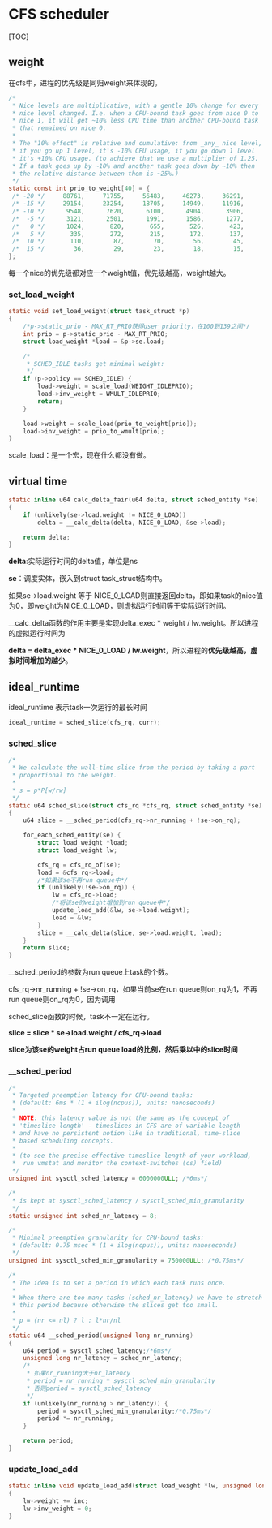 # CFS scheduler

[TOC]

## weight

在cfs中，进程的优先级是同归weight来体现的。

```c
/*
 * Nice levels are multiplicative, with a gentle 10% change for every
 * nice level changed. I.e. when a CPU-bound task goes from nice 0 to
 * nice 1, it will get ~10% less CPU time than another CPU-bound task
 * that remained on nice 0.
 *
 * The "10% effect" is relative and cumulative: from _any_ nice level,
 * if you go up 1 level, it's -10% CPU usage, if you go down 1 level
 * it's +10% CPU usage. (to achieve that we use a multiplier of 1.25.
 * If a task goes up by ~10% and another task goes down by ~10% then
 * the relative distance between them is ~25%.)
 */
static const int prio_to_weight[40] = {
 /* -20 */     88761,     71755,     56483,     46273,     36291,
 /* -15 */     29154,     23254,     18705,     14949,     11916,
 /* -10 */      9548,      7620,      6100,      4904,      3906,
 /*  -5 */      3121,      2501,      1991,      1586,      1277,
 /*   0 */      1024,       820,       655,       526,       423,
 /*   5 */       335,       272,       215,       172,       137,
 /*  10 */       110,        87,        70,        56,        45,
 /*  15 */        36,        29,        23,        18,        15,
};
```

每一个nice的优先级都对应一个weight值，优先级越高，weight越大。

### set_load_weight

```c
static void set_load_weight(struct task_struct *p)
{
    /*p->static_prio - MAX_RT_PRIO获得user priority，在100到139之间*/
	int prio = p->static_prio - MAX_RT_PRIO;
	struct load_weight *load = &p->se.load;

	/*
	 * SCHED_IDLE tasks get minimal weight:
	 */
	if (p->policy == SCHED_IDLE) {
		load->weight = scale_load(WEIGHT_IDLEPRIO);
		load->inv_weight = WMULT_IDLEPRIO;
		return;
	}

	load->weight = scale_load(prio_to_weight[prio]);
	load->inv_weight = prio_to_wmult[prio];
}
```

scale_load：是一个宏，现在什么都没有做。

## virtual time

```c
static inline u64 calc_delta_fair(u64 delta, struct sched_entity *se)
{
	if (unlikely(se->load.weight != NICE_0_LOAD))
		delta = __calc_delta(delta, NICE_0_LOAD, &se->load);

	return delta;
}
```

**delta**:实际运行时间的delta值，单位是ns

**se**：调度实体，嵌入到struct task_struct结构中。

如果se->load.weight 等于 NICE_0_LOAD则直接返回delta，即如果task的nice值为0，即weight为NICE_0_LOAD，则虚拟运行时间等于实际运行时间。

__calc_delta函数的作用主要是实现delta_exec * weight / lw.weight。所以进程的虚拟运行时间为

**delta = delta_exec * NICE_0_LOAD / lw.weight**，所以进程的**优先级越高，虚拟时间增加的越少**。

## ideal_runtime

ideal_runtime 表示task一次运行的最长时间

```c
ideal_runtime = sched_slice(cfs_rq, curr);
```

### sched_slice

```c
/*
 * We calculate the wall-time slice from the period by taking a part
 * proportional to the weight.
 *
 * s = p*P[w/rw]
 */
static u64 sched_slice(struct cfs_rq *cfs_rq, struct sched_entity *se)
{
	u64 slice = __sched_period(cfs_rq->nr_running + !se->on_rq);

	for_each_sched_entity(se) {
		struct load_weight *load;
		struct load_weight lw;

		cfs_rq = cfs_rq_of(se);
		load = &cfs_rq->load;
		/*如果该se不再run queue中*/
		if (unlikely(!se->on_rq)) {
			lw = cfs_rq->load;
			/*将该se的weight增加到run queue中*/
			update_load_add(&lw, se->load.weight);
			load = &lw;
		}
		slice = __calc_delta(slice, se->load.weight, load);
	}
	return slice;
}
```

__sched_period的参数为run queue上task的个数。

cfs_rq->nr_running + !se->on_rq，如果当前se在run queue则on_rq为1，不再run queue则on_rq为0，因为调用

sched_slice函数的时候，task不一定在运行。

**slice = slice \* se->load.weight / cfs_rq->load**

**slice为该se的weight占run queue load的比例，然后乘以中的slice时间**

### __sched_period

```c
/*
 * Targeted preemption latency for CPU-bound tasks:
 * (default: 6ms * (1 + ilog(ncpus)), units: nanoseconds)
 *
 * NOTE: this latency value is not the same as the concept of
 * 'timeslice length' - timeslices in CFS are of variable length
 * and have no persistent notion like in traditional, time-slice
 * based scheduling concepts.
 *
 * (to see the precise effective timeslice length of your workload,
 *  run vmstat and monitor the context-switches (cs) field)
 */
unsigned int sysctl_sched_latency = 6000000ULL; /*6ms*/

/*
 * is kept at sysctl_sched_latency / sysctl_sched_min_granularity
 */
static unsigned int sched_nr_latency = 8;

/*
 * Minimal preemption granularity for CPU-bound tasks:
 * (default: 0.75 msec * (1 + ilog(ncpus)), units: nanoseconds)
 */
unsigned int sysctl_sched_min_granularity = 750000ULL; /*0.75ms*/
```

```c
/*
 * The idea is to set a period in which each task runs once.
 *
 * When there are too many tasks (sched_nr_latency) we have to stretch
 * this period because otherwise the slices get too small.
 *
 * p = (nr <= nl) ? l : l*nr/nl
 */
static u64 __sched_period(unsigned long nr_running)
{
	u64 period = sysctl_sched_latency;/*6ms*/
	unsigned long nr_latency = sched_nr_latency;
	/*
	 * 如果nr_running大于nr_latency
	 * period = nr_running * sysctl_sched_min_granularity
	 * 否则period = sysctl_sched_latency
	 */
	if (unlikely(nr_running > nr_latency)) {
		period = sysctl_sched_min_granularity;/*0.75ms*/
		period *= nr_running;
	}

	return period;
}
```

### update_load_add

```c
static inline void update_load_add(struct load_weight *lw, unsigned long inc)
{
	lw->weight += inc;
	lw->inv_weight = 0;
}
```

